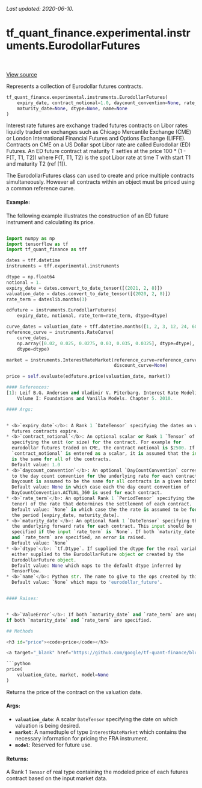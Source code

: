 <!--
This file is generated by a tool. Do not edit directly.
For open-source contributions the docs will be updated automatically.
-->

*Last updated: 2020-06-10.*

<div itemscope itemtype="http://developers.google.com/ReferenceObject">
<meta itemprop="name" content="tf_quant_finance.experimental.instruments.EurodollarFutures" />
<meta itemprop="path" content="Stable" />
<meta itemprop="property" content="__init__"/>
<meta itemprop="property" content="price"/>
</div>

# tf_quant_finance.experimental.instruments.EurodollarFutures

<!-- Insert buttons and diff -->

<table class="tfo-notebook-buttons tfo-api" align="left">
</table>

<a target="_blank" href="https://github.com/google/tf-quant-finance/blob/master/tf_quant_finance/experimental/instruments/eurodollar_futures.py">View source</a>



Represents a collection of Eurodollar futures contracts.

```python
tf_quant_finance.experimental.instruments.EurodollarFutures(
    expiry_date, contract_notional=1.0, daycount_convention=None, rate_term=None,
    maturity_date=None, dtype=None, name=None
)
```



<!-- Placeholder for "Used in" -->

Interest rate futures are exchange traded futures contracts on Libor rates
liquidly traded on exchanges such as Chicago Mercantile Exchange (CME) or
London International Financial Futures and Options Exchange (LIFFE). Contracts
on CME on a US Dollar spot Libor rate are called Eurodollar (ED) Futures.
An ED future contract at maturity T settles at the price
100 * (1 - F(T, T1, T2))
where F(T, T1, T2) is the spot Libor rate at time T with start T1 and
maturity T2 (ref [1]).

The EurodollarFutures class can used to create and price multiple contracts
simultaneously. However all contracts within an object must be priced using a
common reference curve.

#### Example:
The following example illustrates the construction of an ED future instrument
and calculating its price.

```python

import numpy as np
import tensorflow as tf
import tf_quant_finance as tff

dates = tff.datetime
instruments = tff.experimental.instruments

dtype = np.float64
notional = 1.
expiry_date = dates.convert_to_date_tensor([(2021, 2, 8)])
valuation_date = dates.convert_to_date_tensor([(2020, 2, 8)])
rate_term = dateslib.months(3)

edfuture = instruments.EurodollarFutures(
    expiry_date, notional, rate_term=rate_term, dtype=dtype)

curve_dates = valuation_date + tff.datetime.months([1, 2, 3, 12, 24, 60])
reference_curve = instruments.RateCurve(
    curve_dates,
    np.array([0.02, 0.025, 0.0275, 0.03, 0.035, 0.0325], dtype=dtype),
    dtype=dtype)

market = instruments.InterestRateMarket(reference_curve=reference_curve,
                                        discount_curve=None)

price = self.evaluate(edfuture.price(valuation_date, market))

#### References:
[1]: Leif B.G. Andersen and Vladimir V. Piterbarg. Interest Rate Modeling,
    Volume I: Foundations and Vanilla Models. Chapter 5. 2010.

#### Args:


* <b>`expiry_date`</b>: A Rank 1 `DateTensor` specifying the dates on which the
  futures contracts expire.
* <b>`contract_notional`</b>: An optional scalar or Rank 1 `Tensor` of real dtype
  specifying the unit (or size) for the contract. For example for
  eurodollar futures traded on CME, the contract notional is $2500. If
  `contract_notional` is entered as a scalar, it is assumed that the input
  is the same for all of the contracts.
  Default value: 1.0
* <b>`daycount_convention`</b>: An optional `DayCountConvention` corresponding
  to the day count convention for the underlying rate for each contract.
  Daycount is assumed to be the same for all contracts in a given batch.
  Default value: None in which case each the day count convention of
  DayCountConvention.ACTUAL_360 is used for each contract.
* <b>`rate_term`</b>: An optional Rank 1 `PeriodTensor` specifying the term (or
  tenor) of the rate that determines the settlement of each contract.
  Default value: `None` in which case the the rate is assumed to be for
  the period [expiry_date, maturity_date].
* <b>`maturity_date`</b>: An optional Rank 1 `DateTensor` specifying the maturity of
  the underlying forward rate for each contract. This input should be
  specified if the input `rate_term` is `None`. If both `maturity_date`
  and `rate_term` are specified, an error is raised.
  Default value: `None`
* <b>`dtype`</b>: `tf.Dtype`. If supplied the dtype for the real variables or ops
  either supplied to the EurodollarFuture object or created by the
  EurodollarFuture object.
  Default value: None which maps to the default dtype inferred by
  TensorFlow.
* <b>`name`</b>: Python str. The name to give to the ops created by this class.
  Default value: `None` which maps to 'eurodollar_future'.


#### Raises:


* <b>`ValueError`</b>: If both `maturity_date` and `rate_term` are unspecified or
if both `maturity_date` and `rate_term` are specified.

## Methods

<h3 id="price"><code>price</code></h3>

<a target="_blank" href="https://github.com/google/tf-quant-finance/blob/master/tf_quant_finance/experimental/instruments/eurodollar_futures.py">View source</a>

```python
price(
    valuation_date, market, model=None
)
```

Returns the price of the contract on the valuation date.


#### Args:


* <b>`valuation_date`</b>: A scalar `DateTensor` specifying the date on which
  valuation is being desired.
* <b>`market`</b>: A namedtuple of type `InterestRateMarket` which contains the
  necessary information for pricing the FRA instrument.
* <b>`model`</b>: Reserved for future use.


#### Returns:

A Rank 1 `Tensor` of real type containing the modeled price of each
futures contract based on the input market data.





